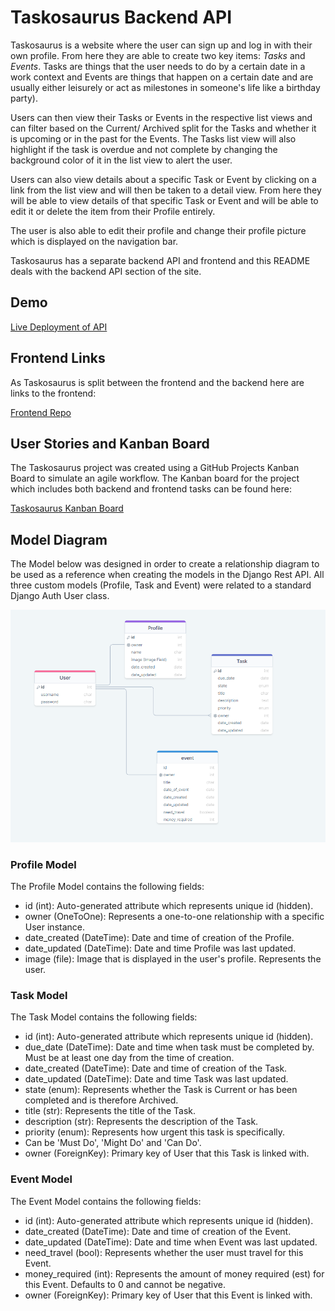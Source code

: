 # Taskosaurus Backend API

Taskosaurus is a website where the user can sign up and log in with their own profile. From here they are able to create two key items: <em>Tasks</em> and <em>Events</em>. Tasks are things that the user needs to do by a certain date in a work context and Events are things that happen on a certain date and are usually either leisurely or act as milestones in someone's life like a birthday party).

Users can then view their Tasks or Events in the respective list views and can filter based on the Current/ Archived split for the Tasks and whether it is upcoming or in the past for the Events. The Tasks list view will also highlight if the task is overdue and not complete by changing the background color of it in the list view to alert the user.

Users can also view details about a specific Task or Event by clicking on a link from the list view and will then be taken to a detail view. From here they will be able to view details of that specific Task or Event and will be able to edit it or delete the item from their Profile entirely.

The user is also able to edit their profile and change their profile picture which is displayed on the navigation bar.

Taskosaurus has a separate backend API and frontend and this README deals with the backend API section of the site.

## Demo
[Live Deployment of API](https://taskosaurus-backend.herokuapp.com/)

## Frontend Links
As Taskosaurus is split between the frontend and the backend here are links to the frontend:

[Frontend Repo](https://github.com/CarlG96/taskosaurus-frontend)
<!--Frontend Deployment-->

## User Stories and Kanban Board
The Taskosaurus project was created using a GitHub Projects Kanban Board to simulate an agile workflow. The Kanban board for the project which includes both backend and frontend tasks can be found here:

[Taskosaurus Kanban Board](https://github.com/users/CarlG96/projects/6)

## Model Diagram

The Model below was designed in order to create a relationship diagram to be used as a reference when creating the models in the Django Rest API. All three custom models (Profile, Task and Event) were related to a standard Django Auth User class.

<img src="media/README-images/models-diagram-taskosaurus.png">

### Profile Model
The Profile Model contains the following fields:

- id (int): Auto-generated attribute which represents unique id (hidden).
- owner (OneToOne): Represents a one-to-one relationship with a specific User instance.
- date_created (DateTime): Date and time of creation of the Profile.
- date_updated (DateTime): Date and time Profile was last updated.
- image (file): Image that is displayed in the user's profile. Represents the user.

### Task Model
The Task Model contains the following fields:

- id (int): Auto-generated attribute which represents unique id (hidden).
- due_date (DateTime): Date and time when task must be completed by. Must be at least one day from the time of creation.
- date_created (DateTime): Date and time of creation of the Task.
- date_updated (DateTime): Date and time Task was last updated.
- state (enum): Represents whether the Task is Current or has been completed and is therefore Archived.
- title (str): Represents the title of the Task.
- description (str): Represents the description of the Task.
- priority (enum): Represents how urgent this task is specifically.
- Can be 'Must Do', 'Might Do' and 'Can Do'.
- owner (ForeignKey): Primary key of User that this Task is linked with.

### Event Model
The Event Model contains the following fields:

- id (int): Auto-generated attribute which represents unique id (hidden).
- date_created (DateTime): Date and time of creation of the Event.
- date_updated (DateTime): Date and time when Event was last updated.
- need_travel (bool): Represents whether the user must travel for this Event.
- money_required (int): Represents the amount of money required (est) for this Event. Defaults to 0 and cannot be negative.
- owner (ForeignKey): Primary key of User that this Event is linked with.




